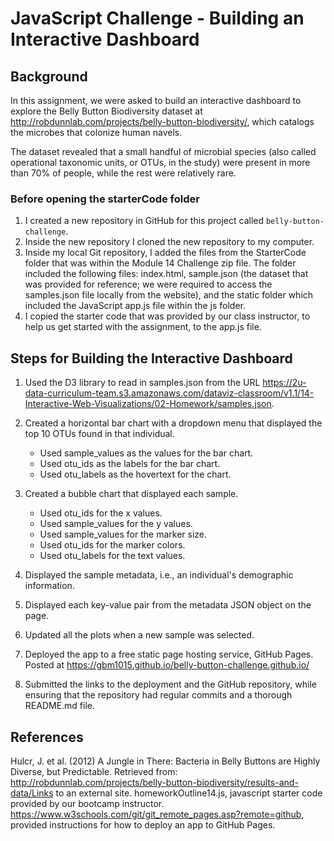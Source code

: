 # JavaScript Challenge - Building an Interactive Dashboard

## Background

In this assignment, we were asked to build an interactive dashboard to explore the Belly Button Biodiversity dataset at http://robdunnlab.com/projects/belly-button-biodiversity/, which catalogs the microbes that colonize human navels.

The dataset revealed that a small handful of microbial species (also called operational taxonomic units, or OTUs, in the study) were present in more than 70% of people, while the rest were relatively rare.

### Before opening the starterCode folder

1. I created a new repository in GitHub for this project called `belly-button-challenge`. 
2. Inside the new repository I cloned the new repository to my computer.
3. Inside my local Git repository, I added the files from the StarterCode folder that was within the Module 14 Challenge zip file.  The folder included the following files: index.html, sample.json (the dataset that was provided for reference; we were required to access the samples.json file locally from the website), and the static folder which included the JavaScript app.js file within the js folder.
4. I copied the starter code that was provided by our class instructor, to help us get started with the assignment, to the app.js file.

## Steps for Building the Interactive Dashboard

1. Used the D3 library to read in samples.json from the URL https://2u-data-curriculum-team.s3.amazonaws.com/dataviz-classroom/v1.1/14-Interactive-Web-Visualizations/02-Homework/samples.json.
   
2. Created a horizontal bar chart with a dropdown menu that displayed the top 10 OTUs found in that individual.
     * Used sample_values as the values for the bar chart.
     * Used otu_ids as the labels for the bar chart.
     * Used otu_labels as the hovertext for the chart.
    
3. Created a bubble chart that displayed each sample.
     * Used otu_ids for the x values.
     * Used sample_values for the y values.
     * Used sample_values for the marker size.
     * Used otu_ids for the marker colors.
     * Used otu_labels for the text values.
    
4. Displayed the sample metadata, i.e., an individual's demographic information.
   
5. Displayed each key-value pair from the metadata JSON object on the page.
   
6. Updated all the plots when a new sample was selected.
   
7. Deployed the app to a free static page hosting service, GitHub Pages.  Posted at https://gbm1015.github.io/belly-button-challenge.github.io/
   
8. Submitted the links to the deployment and the GitHub repository, while ensuring that the repository had regular commits and a thorough README.md file.

## References

Hulcr, J. et al. (2012) A Jungle in There: Bacteria in Belly Buttons are Highly Diverse, but Predictable. Retrieved from: http://robdunnlab.com/projects/belly-button-biodiversity/results-and-data/Links to an external site.
homeworkOutline14.js, javascript starter code provided by our bootcamp instructor.
https://www.w3schools.com/git/git_remote_pages.asp?remote=github, provided instructions for how to deploy an app to GitHub Pages.
